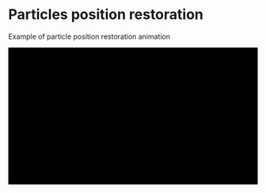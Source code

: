 # Particles position restoration #

Example of particle position restoration animation

![particles-position-restoration.gif](particles-position-restoration.gif)